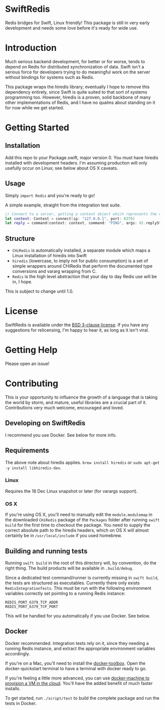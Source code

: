 # SwiftRedis
Redis bridges for Swift, Linux friendly! This package is still in very early development and needs some love before it's ready for wide use.

# Introduction
Much serious backend development, for better or for worse, tends to depend on Redis for distributed synchronization of data. Swift isn't a serious force for developers trying to do meaningful work on the server without bindings for systems such as Redis.

This package wraps the hiredis library; eventually I hope to remove this dependency entirely, since Swift is quite suited to that sort of systems programming too. However, hiredis is a proven, solid backbone of many other implementations of Redis, and I have no qualms about standing on it for now while we get started.

# Getting Started

## Installation
Add this repo to your Package.swift, major version 0. You must have hiredis installed with development headers. I'm assuming production will only usefully occur on Linux; see below about OS X caveats.

## Usage

Simply `import Redis` and you're ready to go!

A simple example, straight from the integration test suite.

```swift
// Connect to a server, getting a context object which represents the connection and its state
let context: Context = connect(ip: "127.0.0.1", port: 6379)
let reply = command(context: context, command: "PING", args: 0).replyString // "PONG"
```

## Structure

- `CHiRedis` is automatically installed, a separate module which maps a Linux installation of hiredis into Swift
- `hiredis` (lowercase, to imply not for public consumption) is a set of simple wrappers around CHiRedis that perform the documented type conversions and vararg wrapping from C.
- `Redis` is the high level abstraction that your day to day Redis use will be in, I hope.

This is subject to change until 1.0.

# License
SwiftRedis is available under the [BSD 3-clause license](./LICENSE). If you have any suggestions for relicensing, I'm happy to hear it, as long as it isn't viral.

# Getting Help
Please open an issue!

# Contributing
This is your opportunity to influence the growth of a language that is taking the world by storm, and mature, useful libraries are a crucial part of it. Contributions very much welcome, encouraged and loved.

## Developing on SwiftRedis

I recommend you use Docker. See below for more info.

## Requirements
The above note about hiredis applies. `brew install hiredis` or `sudo apt-get -y install libhiredis-dev`.

### Linux
Requires the 18 Dec Linux snapshot or later (for varargs support).

### OS X
If you're using OS X, you'll need to manually edit the `module.modulemap` in the downloaded `CHiRedis` package of the `Packages` folder after running `swift build` for the first time to checkout the package. You need to supply the correct absolute path to the hiredis headers, which on OS X will almost certainly be in `/usr/local/include` if you used homebrew.

## Building and running tests

Running `swift build` in the root of this directory will, by convention, do the right thing. The build products will be available in `.build/debug`.

Since a dedicated test command/runner is currently missing in `swift build`, the tests are structured as executables. Currently there only exists `RedisIntegrationTests`. This must be run with the following environment variables correctly set pointing to a running Redis instance:

```
REDIS_PORT_6379_TCP_ADDR
REDIS_PORT_6379_TCP_PORT
```

This will be handled for you automatically if you use Docker. See below.

## Docker
Docker recommended. Integration tests rely on it, since they needing a running Redis instance, and extract the appropriate environment variables accordingly.

If you're on a Mac, you'll need to install the [docker-toolbox](https://www.docker.com/docker-toolbox). Open the docker-quickstart terminal to have a terminal with docker ready to go.

If you're feeling a little more advanced, you can use [docker-machine to provision a VM in the cloud](https://docs.docker.com/machine/). You'll have the added benefit of much faster installs.

To get started, run `./script/test` to build the complete package and run the tests in Docker.
